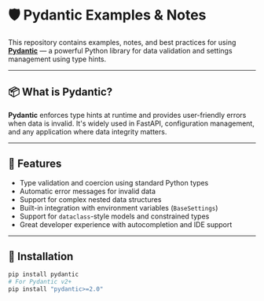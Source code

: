 # 🛡️ Pydantic Examples & Notes

This repository contains examples, notes, and best practices for using **[Pydantic](https://docs.pydantic.dev/)** — a powerful Python library for data validation and settings management using type hints.

---

## 📦 What is Pydantic?

**Pydantic** enforces type hints at runtime and provides user-friendly errors when data is invalid. It's widely used in FastAPI, configuration management, and any application where data integrity matters.

---

## 🚀 Features

- Type validation and coercion using standard Python types
- Automatic error messages for invalid data
- Support for complex nested data structures
- Built-in integration with environment variables (`BaseSettings`)
- Support for `dataclass`-style models and constrained types
- Great developer experience with autocompletion and IDE support

---

## 🔧 Installation

```bash
pip install pydantic
# For Pydantic v2+
pip install "pydantic>=2.0"
